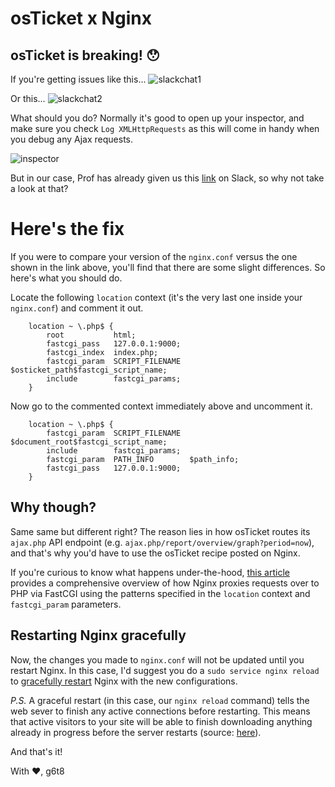 # osTicket x Nginx

## osTicket is breaking! 😯
If you're getting issues like this...
![slackchat1](https://i.imgur.com/RJXq44e.png)

Or this...
![slackchat2](https://i.imgur.com/q7rcIIl.png)

What should you do? Normally it's good to open up your inspector, and make sure you check `Log XMLHttpRequests` as this will come in handy when you debug any Ajax requests.

![inspector](https://i.imgur.com/vgbCgts.png)

But in our case, Prof has already given us this [link](https://www.nginx.com/resources/wiki/start/topics/recipes/osticket/) on Slack, so why not take a look at that?

# Here's the fix
If you were to compare your version of the `nginx.conf` versus the one shown in the link above, you'll find that there are some slight differences. So here's what you should do.

Locate the following `location` context (it's the very last one inside your `nginx.conf`) and comment it out.

        location ~ \.php$ {
            root           html;
            fastcgi_pass   127.0.0.1:9000;
            fastcgi_index  index.php;
            fastcgi_param  SCRIPT_FILENAME  $osticket_path$fastcgi_script_name;
            include        fastcgi_params;
        }

Now go to the commented context immediately above and uncomment it.

        location ~ \.php$ {
            fastcgi_param  SCRIPT_FILENAME  $document_root$fastcgi_script_name;
            include        fastcgi_params;
            fastcgi_param  PATH_INFO        $path_info;
            fastcgi_pass   127.0.0.1:9000;
        }

## Why though?
Same same but different right? The reason lies in how osTicket routes its `ajax.php` API endpoint (e.g. `ajax.php/report/overview/graph?period=now`), and that's why you'd have to use the osTicket recipe posted on Nginx.

If you're curious to know what happens under-the-hood, [this article](https://www.digitalocean.com/community/tutorials/understanding-and-implementing-fastcgi-proxying-in-nginx) provides a comprehensive overview of how Nginx proxies requests over to PHP via FastCGI using the patterns specified in the `location` context and `fastcgi_param` parameters.

## Restarting Nginx gracefully

Now, the changes you made to `nginx.conf` will not be updated until you restart Nginx. In this case, I'd suggest you do a `sudo service nginx reload` to [gracefully restart](https://serverfault.com/a/378585) Nginx with the new configurations. 

_P.S._ A graceful restart (in this case, our `nginx reload` command) tells the web sever to finish any active connections before restarting. This means that active visitors to your site will be able to finish downloading anything already in progress before the server restarts (source: [here](http://lifeonubuntu.com/restarting-apache-gracefully/)).

And that's it!

With ❤️,
g6t8
